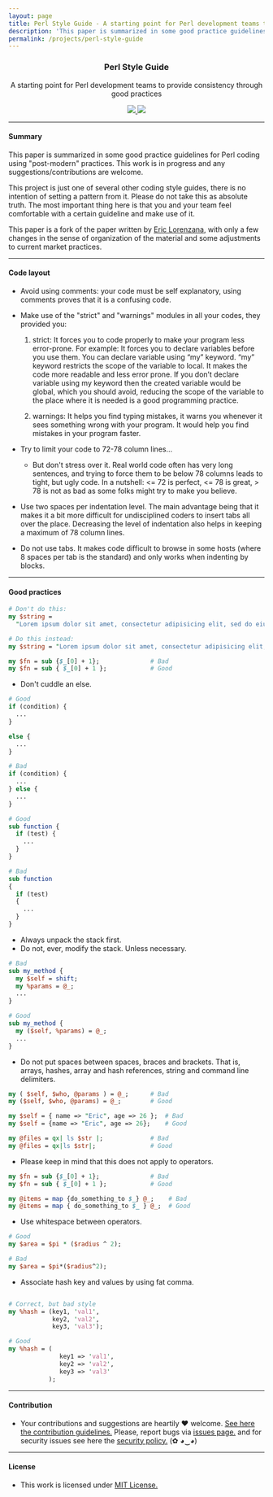 ```yaml
---
layout: page
title: Perl Style Guide - A starting point for Perl development teams to provide consistency through good practices
description: 'This paper is summarized in some good practice guidelines for Perl coding using "post-modern" practices. This work is in progress and any suggestions/contributions are welcome. This project is just one of several other coding style guides, there is no intention of setting a pattern from it. Please do not take this as absolute truth. The most important thing here is that you and your team feel comfortable with a certain guideline and make use of it.'
permalink: /projects/perl-style-guide
---
```


<p align="center">
  <h3 align="center">Perl Style Guide</h3>
  <p align="center">A starting point for Perl development teams to provide consistency through good practices</p>
  <p align="center">
    <a href="/LICENSE.md">
      <img src="https://img.shields.io/badge/license-MIT-blue.svg">
    </a>
    <a href="https://github.com/GouveaHeitor/perl-style-guide/releases">
      <img src="https://img.shields.io/badge/version-0.1.7-blue.svg">
    </a>
  </p>
</p>

---

#### Summary

This paper is summarized in some good practice guidelines for Perl coding using "post-modern" practices. This work is in progress and any suggestions/contributions are welcome.

This project is just one of several other coding style guides, there is no intention of setting a pattern from it. Please do not take this as absolute truth. The most important thing here is that you and your team feel comfortable with a certain guideline and make use of it.

This paper is a fork of the paper written by [Eric Lorenzana](https://github.com/chusqui/perl-style-guide), with only a few changes in the sense of organization of the material and some adjustments to current market practices. 

---

#### Code layout

- Avoid using comments: your code must be self explanatory, using comments proves that it is a confusing code.

- Make use of the "strict" and "warnings" modules in all your codes, they provided you:
    1. strict: It forces you to code properly to make your program less error-prone. For example: It forces you to declare variables before you use them. You can declare variable using “my” keyword. “my” keyword restricts the scope of the variable to local. It makes the code more readable and less error prone. If you don’t declare variable using my keyword then the created variable would be global, which you should avoid, reducing the scope of the variable to the place where it is needed is a good programming practice.

    2. warnings: It helps you find typing mistakes, it warns you whenever it sees something wrong with your program. It would help you find mistakes in your program faster.


- Try to limit your code to 72-78 column lines...
  - But don't stress over it. Real world code often has very long sentences, and trying to force them to be below 78 columns leads to tight, but ugly code. In a nutshell: <= 72 is perfect, <= 78 is great, > 78 is not as bad as some folks might try to make you believe.
  
- Use two spaces per indentation level. The main advantage being that it makes it a bit more difficult for undisciplined coders to insert tabs all over the place. Decreasing the level of indentation also helps in keeping a maximum of 78 column lines.

- Do not use tabs. It makes code difficult to browse in some hosts (where 8 spaces per tab is the standard) and only works when indenting by blocks.

---
  
#### Good practices  

```perl
# Don't do this:
my $string =
  "Lorem ipsum dolor sit amet, consectetur adipisicing elit, sed do eiusmod tempor aliqua.";

# Do this instead:
my $string = "Lorem ipsum dolor sit amet, consectetur adipisicing elit, sed do eiusmod tempor aliqua."

my $fn = sub {$_[0] + 1};              # Bad
my $fn = sub { $_[0] + 1 };            # Good
```

* Don't cuddle an else.

```perl
# Good
if (condition) {
  ...
}

else {
  ...
}

# Bad
if (condition) {
  ...
} else {
  ...
}
```

```perl
# Good
sub function {
  if (test) {
    ...
  }
}

# Bad
sub function
{
  if (test)
  {
    ...
  }
}
```

- Always unpack the stack first.
- Do not, ever, modify the stack. Unless necessary.

```perl
# Bad
sub my_method {
  my $self = shift;
  my %params = @_;
  ...
}

# Good
sub my_method {
  my ($self, %params) = @_;
  ...
}
```

- Do not put spaces between spaces, braces and brackets. That is, arrays, hashes, array and hash references, string and command line delimiters.

```perl
my ( $self, $who, @params ) = @_;      # Bad
my ($self, $who, @params) = @_;        # Good

my $self = { name => "Eric", age => 26 };  # Bad
my $self = {name => "Eric", age => 26};    # Good

my @files = qx| ls $str |;             # Bad
my @files = qx|ls $str|;               # Good
```

- Please keep in mind that this does not apply to operators.

```perl
my $fn = sub {$_[0] + 1};              # Bad
my $fn = sub { $_[0] + 1 };            # Good

my @items = map {do_something_to $_} @_;    # Bad
my @items = map { do_something_to $_ } @_;  # Good
```

- Use whitespace between operators.

```perl
# Good
my $area = $pi * ($radius ^ 2);

# Bad
my $area = $pi*($radius^2);
```

- Associate hash key and values by using fat comma.

```perl

# Correct, but bad style
my %hash = (key1, 'val1',
            key2, 'val2',
            key3, 'val3');

# Good
my %hash = (
              key1 => 'val1',
              key2 => 'val2',
              key3 => 'val3'
           );
```

---

#### Contribution

- Your contributions and suggestions are heartily ♥ welcome. [See here the contribution guidelines.](https://github.com/GouveaHeitor/perl-style-guide/blob/master/.github/CONTRIBUTING.md) Please, report bugs via [issues page.](https://github.com/GouveaHeitor/perl-style-guide/issues)  and for security issues see here the [security policy.](https://github.com/GouveaHeitor/perl-style-guide/blob/master/SECURITY.md) (✿ ◕‿◕) 

---

#### License

- This work is licensed under [MIT License.](https://github.com/GouveaHeitor/perl-style-guide/blob/master/LICENSE.md)